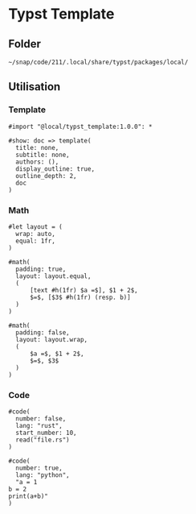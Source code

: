 # Typst Template

## Folder 

``` typst 
~/snap/code/211/.local/share/typst/packages/local/
``` 

## Utilisation 

### Template

``` typst
#import "@local/typst_template:1.0.0": *

#show: doc => template(
  title: none,
  subtitle: none,
  authors: (),
  display_outline: true,
  outline_depth: 2, 
  doc
)
```

### Math 

``` typst
#let layout = (
  wrap: auto,
  equal: 1fr,
)

#math(
  padding: true,
  layout: layout.equal,
  (
      [text #h(1fr) $a =$], $1 + 2$,
      $=$, [$3$ #h(1fr) (resp. b)]
  )
)

#math(
  padding: false,
  layout: layout.wrap,
  (
      $a =$, $1 + 2$,
      $=$, $3$
  )
)
```

### Code 


``` typst
#code(
  number: false, 
  lang: "rust",
  start_number: 10,
  read("file.rs")
)

#code(
  number: true, 
  lang: "python",
  "a = 1
b = 2
print(a+b)"
)
```